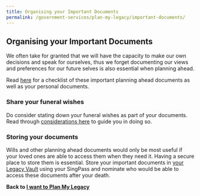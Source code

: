 ```yaml
---
title: Organising your Important Documents
permalink: /government-services/plan-my-legacy/important-documents/
---
```


## Organising your Important Documents

We often take for granted that we will have the capacity to make our own decisions and speak for ourselves, thus we forget documenting our views and preferences for our future selves is also essential when planning ahead. 

Read <a href="https://www.mylegacy.gov.sg/guides/planning-ahead/organise-important-documents/" target="_blank">here</a> for a checklist of these important planning ahead documents as well as your personal documents.


### Share your funeral wishes

Do consider stating down your funeral wishes as part of your documents. Read through <a href="https://www.mylegacy.gov.sg/guides/planning-ahead/share-your-funeral-wishes/" target="_blank">considerations here</a> to guide you in doing so.


### Storing your documents

Wills and other planning ahead documents would only be most useful if your loved ones are able to access them when they need it. Having a secure place to store them is essential. Store your important documents in <a href="https://www.mylegacy.gov.sg/vault" target="_blank">your Legacy Vault</a> using your SingPass and nominate who would be able to access these documents after your death.



**Back to [I want to Plan My Legacy](/government-services/plan-my-legacy/overview/)**
